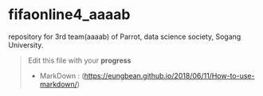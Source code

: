 # fifaonline4_aaaab
repository for 3rd team(aaaab) of Parrot, data science society, Sogang University.

> Edit this file with your **progress**
> - MarkDown : (https://eungbean.github.io/2018/06/11/How-to-use-markdown/)
